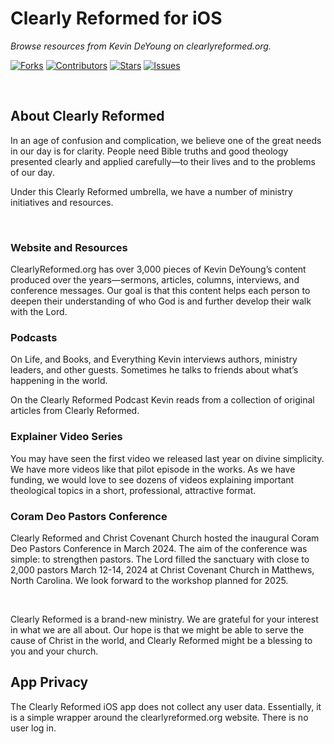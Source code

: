 # Clearly Reformed for iOS
*Browse resources from Kevin DeYoung on clearlyreformed.org.*

[![Forks](https://img.shields.io/github/forks/rocketbro/Clearly-Reformed-iOS)](https://github.com/rocketbro/Clearly-Reformed-iOS/network/members) [![Contributors](https://img.shields.io/github/contributors/rocketbro/Clearly-Reformed-iOS)](https://github.com/rocketbro/Clearly-Reformed-iOS/graphs/contributors) [![Stars](https://img.shields.io/github/stars/rocketbro/Clearly-Reformed-iOS)](https://github.com/rocketbro/Clearly-Reformed-iOS/stargazers) [![Issues](https://img.shields.io/github/issues/rocketbro/Clearly-Reformed-iOS)](https://github.com/rocketbro/Clearly-Reformed-iOS/issues)

<br>

## About Clearly Reformed
In an age of confusion and complication, we believe one of the great needs in our day is for clarity. People need Bible truths and good theology presented clearly and applied carefully—to their lives and to the problems of our day.

Under this Clearly Reformed umbrella, we have a number of ministry initiatives and resources.

<br>

### Website and Resources
ClearlyReformed.org has over 3,000 pieces of Kevin DeYoung’s content produced over the years—sermons, articles, columns, interviews, and conference messages. Our goal is that this content helps each person to deepen their understanding of who God is and further develop their walk with the Lord.

### Podcasts
On Life, and Books, and Everything Kevin interviews authors, ministry leaders, and other guests. Sometimes he talks to friends about what’s happening in the world.

On the Clearly Reformed Podcast Kevin reads from a collection of original articles from Clearly Reformed.

### Explainer Video Series
You may have seen the first video we released last year on divine simplicity. We have more videos like that pilot episode in the works. As we have funding, we would love to see dozens of videos explaining important theological topics in a short, professional, attractive format.

### Coram Deo Pastors Conference
Clearly Reformed and Christ Covenant Church hosted the inaugural Coram Deo Pastors Conference in March 2024. The aim of the conference was simple: to strengthen pastors. The Lord filled the sanctuary with close to 2,000 pastors March 12-14, 2024 at Christ Covenant Church in Matthews, North Carolina. We look forward to the workshop planned for 2025.

<br> 

Clearly Reformed is a brand-new ministry. We are grateful for your interest in what we are all about. Our hope is that we might be able to serve the cause of Christ in the world, and Clearly Reformed might be a blessing to you and your church.

## App Privacy
The Clearly Reformed iOS app does not collect any user data. Essentially, it is a simple wrapper around the clearlyreformed.org website. There is no user log in.
